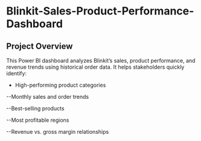# Blinkit-Sales-Product-Performance-Dashboard
##  Project Overview
This Power BI dashboard analyzes Blinkit’s sales, product performance, and revenue trends using historical order data.
It helps stakeholders quickly identify:

- High-performing product categories

--Monthly sales and order trends

--Best-selling products

--Most profitable regions

--Revenue vs. gross margin relationships

